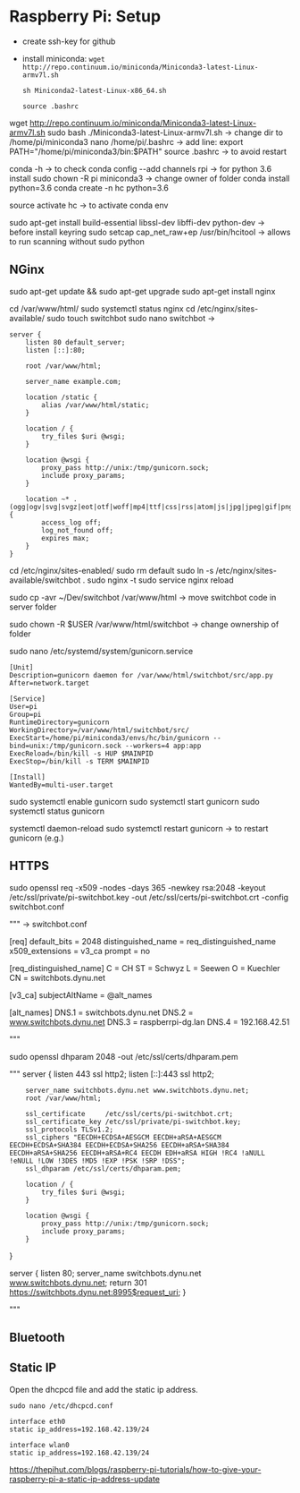 
# Raspberry Pi: Setup


- create ssh-key for github

- install miniconda:
  ```wget http://repo.continuum.io/miniconda/Miniconda3-latest-Linux-armv7l.sh```

  ```sh Miniconda2-latest-Linux-x86_64.sh```

  ```source .bashrc``` 



wget http://repo.continuum.io/miniconda/Miniconda3-latest-Linux-armv7l.sh
sudo bash ./Miniconda3-latest-Linux-armv7l.sh -> change dir to /home/pi/miniconda3
nano /home/pi/.bashrc -> add line: export PATH="/home/pi/miniconda3/bin:$PATH"
source .bashrc  -> to avoid restart

conda -h  -> to check 
conda config --add channels rpi  -> for python 3.6 install
sudo chown -R pi miniconda3  -> change owner of folder 
conda install python=3.6 
conda create -n hc python=3.6

source activate hc -> to activate conda env

sudo apt-get install build-essential libssl-dev libffi-dev python-dev     -> before install keyring
sudo setcap cap_net_raw+ep /usr/bin/hcitool    -> allows to run scanning without sudo python 



## NGinx 

sudo apt-get update && sudo apt-get upgrade
sudo apt-get install nginx

 cd /var/www/html/
  sudo systemctl status nginx
   cd /etc/nginx/sites-available/
sudo touch switchbot
sudo nano switchbot ->

```
server {
	listen 80 default_server;
	listen [::]:80;

	root /var/www/html;

	server_name example.com;

	location /static {
	    alias /var/www/html/static;
	}

	location / {
	    try_files $uri @wsgi;
	}

	location @wsgi {
	    proxy_pass http://unix:/tmp/gunicorn.sock;
	    include proxy_params;
	}

	location ~* .(ogg|ogv|svg|svgz|eot|otf|woff|mp4|ttf|css|rss|atom|js|jpg|jpeg|gif|png|ico|zip|tgz|gz|rar|bz2|doc|xls|exe|ppt|tar|mid|midi|wav|bmp|rtf)$ {
	    access_log off;
	    log_not_found off;
	    expires max;
	}
}

```

 cd /etc/nginx/sites-enabled/
  sudo rm default
  sudo ln -s /etc/nginx/sites-available/switchbot .
 sudo nginx -t
 sudo service nginx reload



 sudo cp -avr ~/Dev/switchbot /var/www/html          -> move switchbot code in server folder

 sudo chown -R $USER /var/www/html/switchbot         -> change ownership of folder


sudo nano /etc/systemd/system/gunicorn.service

```
[Unit]
Description=gunicorn daemon for /var/www/html/switchbot/src/app.py
After=network.target

[Service]
User=pi
Group=pi
RuntimeDirectory=gunicorn
WorkingDirectory=/var/www/html/switchbot/src/
ExecStart=/home/pi/miniconda3/envs/hc/bin/gunicorn --bind=unix:/tmp/gunicorn.sock --workers=4 app:app
ExecReload=/bin/kill -s HUP $MAINPID
ExecStop=/bin/kill -s TERM $MAINPID

[Install]
WantedBy=multi-user.target

```


sudo systemctl enable gunicorn
sudo systemctl start gunicorn
sudo systemctl status gunicorn



systemctl daemon-reload
sudo systemctl restart gunicorn    -> to restart gunicorn (e.g.)


## HTTPS


sudo openssl req -x509 -nodes -days 365 -newkey rsa:2048 -keyout /etc/ssl/private/pi-switchbot.key -out /etc/ssl/certs/pi-switchbot.crt -config switchbot.conf


""" -> switchbot.conf

[req]
default_bits       = 2048
distinguished_name = req_distinguished_name
x509_extensions    = v3_ca
prompt             = no

[req_distinguished_name]
C  = CH
ST = Schwyz
L  = Seewen
O  = Kuechler
CN = switchbots.dynu.net

[v3_ca]
subjectAltName = @alt_names

[alt_names]
DNS.1  = switchbots.dynu.net
DNS.2  = www.switchbots.dynu.net
DNS.3  = raspberrpi-dg.lan
DNS.4  = 192.168.42.51



"""

sudo openssl dhparam 2048 -out /etc/ssl/certs/dhparam.pem


"""
server {
        listen 443 ssl http2;
        listen [::]:443 ssl http2;

        server_name switchbots.dynu.net www.switchbots.dynu.net;
        root /var/www/html;

        ssl_certificate     /etc/ssl/certs/pi-switchbot.crt;
        ssl_certificate_key /etc/ssl/private/pi-switchbot.key;
        ssl_protocols TLSv1.2;
        ssl_ciphers "EECDH+ECDSA+AESGCM EECDH+aRSA+AESGCM EECDH+ECDSA+SHA384 EECDH+ECDSA+SHA256 EECDH+aRSA+SHA384 EECDH+aRSA+SHA256 EECDH+aRSA+RC4 EECDH EDH+aRSA HIGH !RC4 !aNULL !eNULL !LOW !3DES !MD5 !EXP !PSK !SRP !DSS";
        ssl_dhparam /etc/ssl/certs/dhparam.pem;

        location / {
            try_files $uri @wsgi;
        }

        location @wsgi {
            proxy_pass http://unix:/tmp/gunicorn.sock;
            include proxy_params;
        }
}

server {
    listen 80;
    server_name switchbots.dynu.net www.switchbots.dynu.net;
    return 301  https://switchbots.dynu.net:8995$request_uri;
}



"""



## Bluetooth


## Static IP

Open the dhcpcd file and add the static ip address.

```sudo nano /etc/dhcpcd.conf```

```
interface eth0
static ip_address=192.168.42.139/24

interface wlan0
static ip_address=192.168.42.139/24
```

https://thepihut.com/blogs/raspberry-pi-tutorials/how-to-give-your-raspberry-pi-a-static-ip-address-update